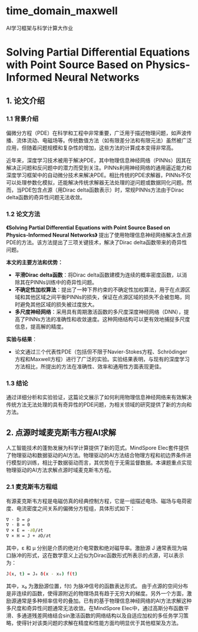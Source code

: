 # time_domain_maxwell
AI学习框架与科学计算大作业
# Solving Partial Differential Equations with Point Source Based on Physics-Informed Neural Networks

## 1. 论文介绍

### 1.1 背景介绍

偏微分方程（PDE）在科学和工程中非常重要，广泛用于描述物理问题，如声波传播、流体流动、电磁场等。传统数值方法（如有限差分法和有限元法）虽然被广泛应用，但随着问题规模和复杂性的增加，这些方法的计算成本变得非常高。

近年来，深度学习技术被用于解决PDE，其中物理信息神经网络（PINNs）因其在解决正问题和反问题中的潜力而受到关注。PINNs利用神经网络的通用逼近能力和深度学习框架中的自动微分技术来解决PDE。相比传统的PDE求解器，PINNs不仅可以处理参数化模拟，还能解决传统求解器无法处理的逆问题或数据同化问题。然而，当PDE包含点源（用Dirac delta函数表示）时，常规PINNs方法由于Dirac delta函数的奇异性问题无法收敛。

### 1.2 论文方法

**《Solving Partial Differential Equations with Point Source Based on Physics-Informed Neural Networks》** 提出了使用物理信息神经网络解决含点源PDE的方法。该方法提出了三项关键技术，解决了Dirac delta函数带来的奇异性问题。

**本文的主要方法和优势：**
- **平滑Dirac delta函数**：将Dirac delta函数建模为连续的概率密度函数，以消除其在PINNs训练中的奇异性问题。
- **不确定性加权算法**：提出了一种下界约束的不确定性加权算法，用于在点源区域和其他区域之间平衡PINNs的损失，保证在点源区域的损失不会被忽略，同时避免其他区域的损失被过度放大。
- **多尺度神经网络**：采用具有周期激活函数的多尺度深度神经网络（DNN），提高了PINNs方法的准确性和收敛速度。这种网络结构可以更有效地捕捉多尺度信息，提高解的精度。

**实验与结果**：
- 论文通过三个代表性PDE（包括但不限于Navier-Stokes方程、Schrödinger方程和Maxwell方程）进行了广泛的实验。实验结果表明，与现有的深度学习方法相比，所提出的方法在准确性、效率和通用性方面表现更佳。


### 1.3 结论

通过详细分析和实验验证，这篇论文展示了如何利用物理信息神经网络来有效解决传统方法无法处理的具有奇异性的PDE问题，为相关领域的研究提供了新的方向和方法。

## 2. 点源时域麦克斯韦方程AI求解

人工智能技术的蓬勃发展为科学计算提供了新的范式。MindSpore Elec套件提供了物理驱动和数据驱动的AI方法。物理驱动的AI方法结合物理方程和初边界条件进行模型的训练，相比于数据驱动而言，其优势在于无需监督数据。本课题重点实现物理驱动的AI方法求解点源时域麦克斯韦方程。

### 2.1 麦克斯韦方程组

有源麦克斯韦方程是电磁仿真的经典控制方程，它是一组描述电场、磁场与电荷密度、电流密度之间关系的偏微分方程组，具体形式如下：

```bash
∇ · D = ρ
∇ · B = 0
∇ × E = -∂B/∂t
∇ × H = J + ∂D/∂t
```

其中，ε 和 μ 分别是介质的绝对介电常数和绝对磁导率。激励源 J 通常表现为端口脉冲的形式，这在数学意义上近似为Dirac函数形式所表示的点源，可以表示为：
```bash
J(x, t) = J₀ δ(x - x₀) f(t)
```
其中，x₀ 为激励源位置，f(t) 为脉冲信号的函数表达形式。
由于点源的空间分布是非连续的函数，使得源附近的物理场具有趋于无穷大的梯度。另外一个方面，激励源通常是多种频率信号的叠加。已有的基于物理信息神经网络的AI方法求解这种多尺度和奇异性问题通常无法收敛。在MindSpore Elec中，通过高斯分布函数平滑、多通道残差网络结合sin激活函数的网络结构以及自适应加权的多任务学习策略，使得针对该类问题的求解在精度和性能方面均明显优于其他框架及方法。

